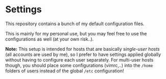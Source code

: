 Settings
========

This repository contains a bunch of my default configuration files.

This is mainly for my personal use, but you may feel free to use the configurations as well (at your own risk..).

**Note:** This setup is intended for hosts that are basically *single-user hosts* (all accounts are used by me), so I prefer to have settings applied globally without having to configure each user separately.
For multi-user hosts though, you should place some configurations (vimrc,..) into the `/home` folders of users instead of the global `/etc` configuration!

